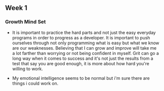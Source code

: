 ## Week 1

### Growth Mind Set

- It is important to practice the hard parts and not just the easy everyday programs in order to progress as a developer.  It is important to push ourselves through not only programming what is easy but what we know are our weaknesses. Believing that I can grow and improve will take me a lot farther than worrying or not being confident in myself.  Grit can go a long way when it comes to success and it's not just the results from a test that say you are good enough, it is more about how hard you're willing to work.


- My emotional intelligence seems to be normal but i'm sure there are things i could work on.

